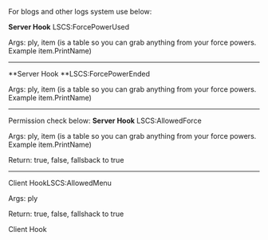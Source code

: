 For blogs and other logs system use below:

**Server Hook**
LSCS:ForcePowerUsed

Args: ply, item (is a table so you can grab anything from your force powers. Example item.PrintName)


--------------------
**Server Hook
**LSCS:ForcePowerEnded

Args: ply, item (is a table so you can grab anything from your force powers. Example item.PrintName)


--------------------
Permission check below:
**Server Hook**
LSCS:AllowedForce

Args: ply, item (is a table so you can grab anything from your force powers. Example item.PrintName)

Return: true, false, fallsback to true

--------------------
Client HookLSCS:AllowedMenu

Args: ply

Return: true,  false, fallshack to true

Client Hook
